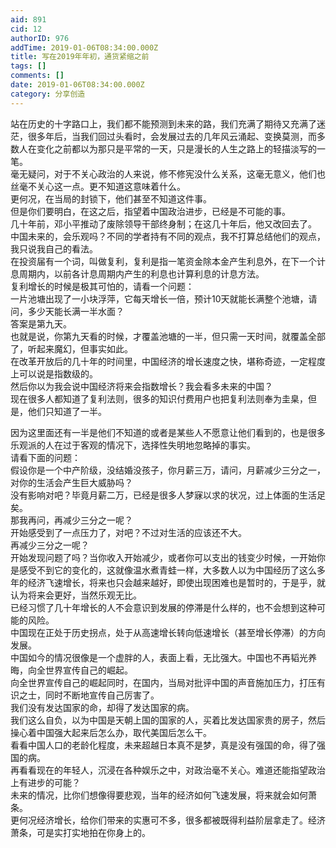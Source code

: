```yaml
---
aid: 891
cid: 12
authorID: 976
addTime: 2019-01-06T08:34:00.000Z
title: 写在2019年年初，通货紧缩之前
tags: []
comments: []
date: 2019-01-06T08:34:00.000Z
category: 分享创造
---
```


站在历史的十字路口上，我们都不能预测到未来的路，我们充满了期待又充满了迷茫，很多年后，当我们回过头看时，会发展过去的几年风云涌起、变换莫测，而多数人在变化之前都以为那只是平常的一天，只是漫长的人生之路上的轻描淡写的一笔。  
毫无疑问，对于不关心政治的人来说，修不修宪没什么关系，这毫无意义，他们也丝毫不关心这一点。更不知道这意味着什么。  
更何况，在当局的封锁下，他们甚至不知道这件事。  
但是你们要明白，在这之后，指望着中国政治进步，已经是不可能的事。  
几十年前，邓小平推动了废除领导干部终身制；在这几十年后，他又改回去了。  
中国未来的，会乐观吗？不同的学者持有不同的观点，我不打算总结他们的观点，我只说我自己的看法。  
在投资届有一个词，叫做复利，复利是指一笔资金除本金产生利息外，在下一个计息周期内，以前各计息周期内产生的利息也计算利息的计息方法。  
复利增长的时候是极其可怕的，请看一个问题：  
一片池塘出现了一小块浮萍，它每天增长一倍，预计10天就能长满整个池塘，请问，多少天能长满一半水面？  
答案是第九天。  
也就是说，你第九天看的时候，才覆盖池塘的一半，但只需一天时间，就覆盖全部了，听起来魔幻，但事实如此。  
在改革开放后的几十年的时间里，中国经济的增长速度之快，堪称奇迹，一定程度上可以说是指数级的。  
然后你以为我会说中国经济将来会指数增长？我会看多未来的中国？  
现在很多人都知道了复利法则，很多的知识付费用户也把复利法则奉为圭臬，但是，他们只知道了一半。

因为这里面还有一半是他们不知道的或者是某些人不愿意让他们看到的，也是很多乐观派的人在过于客观的情况下，选择性失明地忽略掉的事实。  
请看下面的问题：  
假设你是一个中产阶级，没结婚没孩子，你月薪三万，请问，月薪减少三分之一，对你的生活会产生巨大威胁吗？  
没有影响对吧？毕竟月薪二万，已经是很多人梦寐以求的状况，过上体面的生活足矣。  
那我再问，再减少三分之一呢？  
开始感受到了一点压力了，对吧？不过对生活的应该还不大。  
再减少三分之一呢？  
开始发现问题了吗？当你收入开始减少，或者你可以支出的钱变少时候，一开始你是感受不到它的变化的，这就像温水煮青蛙一样，大多数人以为中国经历了这么多年的经济飞速增长，将来也只会越来越好，即使出现困难也是暂时的，于是乎，就认为将来会更好，当然乐观无比。  
已经习惯了几十年增长的人不会意识到发展的停滞是什么样的，也不会想到这种可能的风险。  
中国现在正处于历史拐点，处于从高速增长转向低速增长（甚至增长停滞）的方向发展。  
中国如今的情况很像是一个虚胖的人，表面上看，无比强大。中国也不再韬光养晦，向全世界宣传自己的崛起。  
向全世界宣传自己的崛起同时，在国内，当局对批评中国的声音施加压力，打压有识之士，同时不断地宣传自己厉害了。  
我们没有发达国家的命，却得了发达国家的病。  
我们这么自负，以为中国是天朝上国的国家的人，买着比发达国家贵的房子，然后操心着中国强大起来后怎么办，取代美国后怎么干。  
看看中国人口的老龄化程度，未来超越日本真不是梦，真是没有强国的命，得了强国的病。  
再看看现在的年轻人，沉浸在各种娱乐之中，对政治毫不关心。难道还能指望政治上有进步的可能？  
未来的情况，比你们想像得要悲观，当年的经济如何飞速发展，将来就会如何萧条。  
更何况经济增长，给你们带来的实惠可不多，很多都被既得利益阶层拿走了。经济萧条，可是实打实地拍在你身上的。
